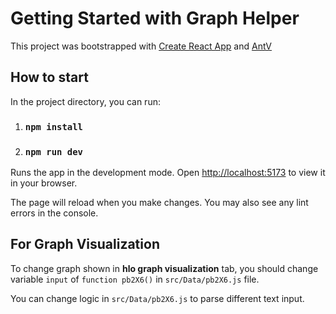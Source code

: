 # Getting Started with Graph Helper



This project was bootstrapped with [Create React App](https://github.com/facebook/create-react-app) and [AntV](https://x6.antv.antgroup.com/)

## How to start

In the project directory, you can run:

1. ### `npm install`

2. ### `npm run dev`

Runs the app in the development mode.
Open [http://localhost:5173](http://localhost:5173/) to view it in your browser.

The page will reload when you make changes.
You may also see any lint errors in the console.

## For Graph Visualization

To change graph shown in **hlo graph visualization** tab, you should change variable `input` of `function pb2X6()` in `src/Data/pb2X6.js` file.

You can change logic in `src/Data/pb2X6.js` to parse different text input.
